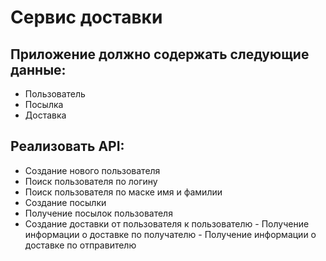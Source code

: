 # Сервис доставки

## Приложение должно содержать следующие данные: 

- Пользователь
- Посылка 
- Доставка

## Реализовать API:
- Создание нового пользователя
- Поиск пользователя по логину
- Поиск пользователя по маске имя и фамилии
- Создание посылки
- Получение посылок пользователя
- Создание доставки от пользователя к пользователю - Получение информации о доставке по получателю - Получение информации о доставке по отправителю
